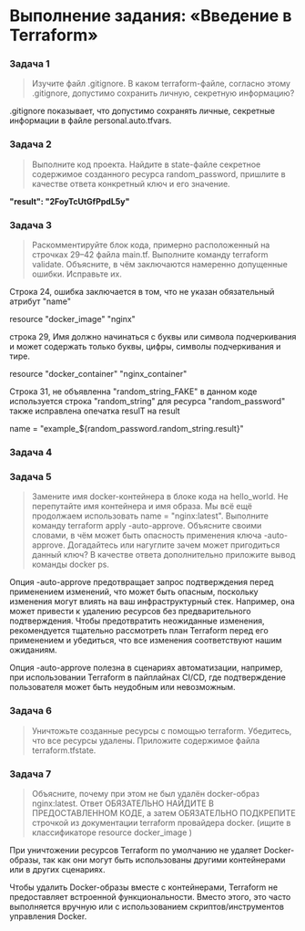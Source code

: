 # Выполнение задания: «Введение в Terraform»
### Задача 1
> Изучите файл .gitignore. В каком terraform-файле, согласно этому .gitignore, допустимо сохранить личную, секретную информацию?

.gitignore показывает, что допустимо сохранять личные, секретные информации в файле personal.auto.tfvars.

### Задача 2
> Выполните код проекта. Найдите в state-файле секретное содержимое созданного ресурса random_password, пришлите в качестве ответа конкретный ключ и его значение.

**"result": "2FoyTcUtGfPpdL5y"**

### Задача 3
> Раскомментируйте блок кода, примерно расположенный на строчках 29–42 файла main.tf. Выполните команду terraform validate. Объясните, в чём заключаются намеренно допущенные ошибки. Исправьте их.

Строка 24, ошибка заключается в том, что не указан обязательный атрибут "name"

resource "docker_image" "nginx"

строка 29, Имя должно начинаться с буквы или символа подчеркивания и может содержать только буквы, цифры, символы подчеркивания и тире.

resource "docker_container" "nginx_container"

Строка 31, не объявленна "random_string_FAKE" в данном коде используется строка "random_string" для ресурса "random_password"
также исправлена опечатка resulT на result

name  = "example_${random_password.random_string.result}"

### Задача 4


### Задача 5
> Замените имя docker-контейнера в блоке кода на hello_world. Не перепутайте имя контейнера и имя образа. Мы всё ещё продолжаем использовать name = "nginx:latest". Выполните команду terraform apply -auto-approve. Объясните своими словами, в чём может быть опасность применения ключа -auto-approve. Догадайтесь или нагуглите зачем может пригодиться данный ключ? В качестве ответа дополнительно приложите вывод команды docker ps.

Опция -auto-approve предотвращает запрос подтверждения перед применением изменений, что может быть опасным, поскольку изменения могут влиять на ваш инфраструктурный стек. Например, она может привести к удалению ресурсов без предварительного подтверждения.
Чтобы предотвратить неожиданные изменения, рекомендуется тщательно рассмотреть план Terraform перед его применением и убедиться, что все изменения соответствуют нашим ожиданиям.

Опция -auto-approve полезна в сценариях автоматизации, например, при использовании Terraform в пайплайнах CI/CD, где подтверждение пользователя может быть неудобным или невозможным.

### Задача 6
>Уничтожьте созданные ресурсы с помощью terraform. Убедитесь, что все ресурсы удалены. Приложите содержимое файла terraform.tfstate.

### Задача 7
> Объясните, почему при этом не был удалён docker-образ nginx:latest. Ответ ОБЯЗАТЕЛЬНО НАЙДИТЕ В ПРЕДОСТАВЛЕННОМ КОДЕ, а затем ОБЯЗАТЕЛЬНО ПОДКРЕПИТЕ строчкой из документации terraform провайдера docker. (ищите в классификаторе resource docker_image )

При уничтожении ресурсов Terraform по умолчанию не удаляет Docker-образы, так как они могут быть использованы другими контейнерами или в других сценариях.

Чтобы удалить Docker-образы вместе с контейнерами, Terraform не предоставляет встроенной функциональности. Вместо этого, это часто выполняется вручную или с использованием скриптов/инструментов управления Docker.
